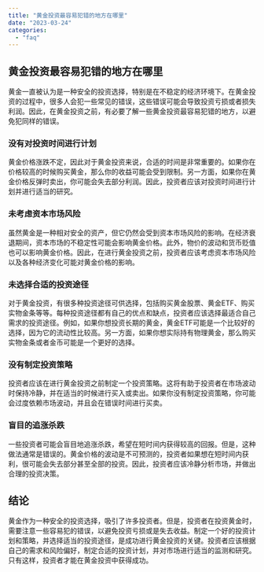 ```yaml
---
title: "黄金投资最容易犯错的地方在哪里"
date: "2023-03-24"
categories: 
  - "faq"
---
```


## 黄金投资最容易犯错的地方在哪里

黄金一直被认为是一种安全的投资选择，特别是在不稳定的经济环境下。在黄金投资的过程中，很多人会犯一些常见的错误，这些错误可能会导致投资亏损或者损失利润。因此，在黄金投资之前，有必要了解一些黄金投资最容易犯错的地方，以避免犯同样的错误。

### 没有对投资时间进行计划

黄金价格涨跌不定，因此对于黄金投资来说，合适的时间是非常重要的。如果你在价格较高的时候购买黄金，那么你的收益可能会受到限制。另一方面，如果你在黄金价格反弹时卖出，你可能会失去部分利润。因此，投资者应该对投资时间进行计划并进行适当的研究。

### 未考虑资本市场风险

虽然黄金是一种相对安全的资产，但它仍然会受到资本市场风险的影响。在经济衰退期间，资本市场的不稳定性可能会影响黄金价格。此外，物价的波动和货币贬值也可以影响黄金价格。因此，在进行黄金投资之前，投资者应该考虑资本市场风险以及各种经济变化可能对黄金价格的影响。

### 未选择合适的投资途径

对于黄金投资，有很多种投资途径可供选择，包括购买黄金股票、黄金ETF、购买实物金条等等。每种投资途径都有自己的优点和缺点，投资者应该选择最适合自己需求的投资途径。例如，如果你想投资长期的黄金，黄金ETF可能是一个比较好的选择，因为它的流动性比较高。另一方面，如果你想实际持有物理黄金，那么购买实物金条或者金币可能是一个更好的选择。

### 没有制定投资策略

投资者应该在进行黄金投资之前制定一个投资策略。这将有助于投资者在市场波动时保持冷静，并在适当的时候进行买入或卖出。如果你没有制定投资策略，你可能会过度依赖市场波动，并且会在错误时间进行买卖。

### 盲目的追涨杀跌

一些投资者可能会盲目地追涨杀跌，希望在短时间内获得较高的回报。但是，这种做法通常是错误的。黄金价格的波动是不可预测的，投资者如果想在短时间内获利，很可能会失去部分甚至全部的投资。因此，投资者应该冷静分析市场，并做出合理的投资决策。

## 结论

黄金作为一种安全的投资选择，吸引了许多投资者。但是，投资者在投资黄金时，需要注意一些容易犯的错误，以避免投资亏损或是失去收益。制定一个好的投资计划和策略，并选择适当的投资途径，是成功进行黄金投资的关键。投资者应该根据自己的需求和风险偏好，制定合适的投资计划，并对市场进行适当的监测和研究。只有这样，投资者才能在黄金投资中获得成功。
